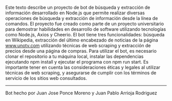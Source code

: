 Este texto describe un proyecto de bot de búsqueda y extracción de información desarrollado en Node.js que permite realizar diversas operaciones de búsqueda y extracción de información desde la línea de comandos. 
El proyecto fue creado como parte de un proyecto universitario para demostrar habilidades en desarrollo de software utilizando tecnologías como Node.js, Axios y Cheerio. 
El bot tiene tres funcionalidades: búsqueda en Wikipedia, extracción del último encabezado de noticias de la página www.unotv.com utilizando técnicas de web scraping y extracción de precios desde una página de compras.
Para utilizar el bot, es necesario clonar el repositorio a tu máquina local, instalar las dependencias ejecutando npm install y ejecutar el programa con npm run start. 
Es importante tener en cuenta las consideraciones éticas y legales al utilizar técnicas de web scraping, y asegurarse de cumplir con los términos de servicio de los sitios web consultados.


--------------------------------------------------

Bot hecho por Juan Jose Ponce Moreno y Juan Pablo Arrioja Rodriguez  
